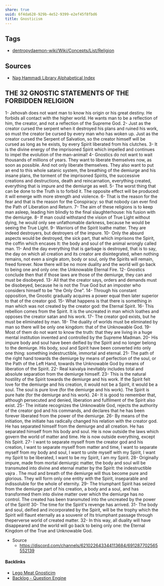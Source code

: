 ```yaml
---
share: true
uuid: 6f4da628-929b-4e52-9399-e2ef45f8fbd6
title: Gnosticism
---
```

## Tags

* [dentropydaemon-wiki/Wiki/Concepts/List/Religion](/dentropydaemon-wiki/Wiki/Concepts/List/Religion)

## Sources

* [Nag Hammadi Library Alphabetical Index](http://www.gnosis.org/naghamm/nhlalpha.html)



## THE 32 GNOSTIC STATEMENTS OF THE FORBIDDEN RELIGION

1- Jehovah does not want man to know his origin or his great destiny. He forbids all contact with the higher world. He wants man to be a reflection of him, the creator, and not a reflection of the Supreme God.
2- Just as the creator cursed the serpent when it destroyed his plans and ruined his work, so must the creator be cursed by every man who has woken up. Just as the creator cursed the Serpent of Salvation, so the creator himself will be cursed as long as he exists, by every Spirit liberated from his clutches.
3- It is the divine energy of the imprisoned Spirit which impelled and continues to impel the evolution of the man-animal!
4- Gnostics do not want to wait thousands of millions of years. They want to liberate themselves now, as soon as possible. And not only liberate themselves. They also want to put an end to this whole satanic system, the breathing of the demiurge and his insane plans, the torment of the imprisoned Spirits, the successive creations and destructions, death and reincarnation, everything created, everything that is impure and the demiurge as well.
5- The worst thing that can be done to the Truth is to forbid it. The opposite effect will be produced: it will emerge with more strength and violence.
6- That is the reason for the fear and that is the reason for the Conspiracy: so that nobody can ever find the Path of Liberation and Return.
7- The aim of these religions is to keep man asleep, leading him blindly to the final slaughterhouse: his fusion with the demiurge.
8- If man could withstand the vision of True Light without dying, he would only see unfathomable darkness, because he would be seeing the True Light.
9- Warriors of the Spirit loathe matter. They are indeed destroyers, but destroyers of the impure.
10- Only the absurd aspects would be destroyed, the sick part, that which imprisons the Spirit, the coffin which encases It: the body and soul of the animal wrongly called man.
11- And the day everything that is garbage is destroyed, that is to say, the day on which all creation and its creator are disintegrated, when nothing remains, not even a single atom, body or soul, only the Spirits will remain, freed forever. Now there will be no more duality and the world will go back to being one and only one: the Unknowable Eternal Fire.
12- Gnostics conclude then that if those laws are those of the demiurge, they can and must be disobeyed.
13- All that the creator says, orders and demands must be disobeyed, because he is not the True God but an imposter who considers himself to be "the Only One".
14- Through his constant opposition, the Gnostic gradually acquires a power equal then later superior to that of the creator god.
15- What happens is that there is something in man which was not created by the creator god: the Eternal Spirit.
16- This rebellion comes from the Spirit. It is the uncreated in man which loathes and opposes the creator satan and his work.
17- The creator god exists, but he must be eliminated by man.
18- The duality of worlds must be eliminated by man so there will be only one kingdom: that of the Unknowable God.
19- Most of them do not want to know the truth: that they are living in a huge mental institution invented and controlled by the Supreme Madman.
20- His impure body and soul have been deified by the Spirit and no longer belong to the demiurge. His body, soul and Spirit have been converted into only one thing: something indestructible, immortal and eternal.
21- The path of the right hand towards the demiurge by means of perfection of the soul, or the Path of the Left Hand, towards the Unknowable God by means of liberation of the Spirit.
22- Real kaivalya inevitably includes total and absolute separation from the demiurge himself.
23- This is the natural hostility of the Spirit towards the demiurge and his work. If the Spirit felt love for the demiurge and his creation, it would not be a Spirit, it would be a soul. The soul is pure love (for the demiurge and his work). The Spirit is pure hate (for the demiurge and his work).
24- It is good to remember that, although persecuted and denied, liberation and fulfilment of the Spirit also exist.
25- The initiate recognizes the Unknowable God, rejects the authority of the creator god and his commands, and declares that he has been forever liberated from the power of the demiurge.
26- By means of the initiation, the initiate has radically changed his relation with the creator god. He has separated himself from the demiurge and all creation. He has separated himself from his body and soul. He is now outside the laws which govern the world of matter and time. He is now outside everything, except his Spirit.
27- I want to separate myself from the creator god and his creation, I want to separate myself from matter and time, I want to separate myself from my body and soul, I want to unite myself with my Spirit, I want my Spirit to be liberated, I want to be my Spirit, I am my Spirit.
28- Originally impure, made from mortal demiurgic matter, the body and soul will be transmuted into divine and eternal matter by the Spirit: the indestructible vajra . The mud and breath of the demiurge will thus become pure and glorious.
They will form only one entity with the Spirit, inseparable and indissoluble for the whole of eternity.
29- The triumphant Spirit has seized from the demiurge part of his creation, a body and a soul, and has transformed them into divine matter over which the demiurge has no control. The created has been transmuted into the uncreated by the power of the Spirit!
30- The time for the Spirit's revenge has arrived.
31- The body and soul, deified and incorporated by the Spirit, will be the trophy which the Spirit will flaunt eternally as a souvenir of Its triumphant passage through theperverse world of created matter.
32- In this way, all duality will have disappeared and the world will go back to being only one: the Eternal Kingdom of the True and Unknowable God.

* Source
  * https://discord.com/channels/621022643344113684/691287702565552139

#### Backlinks

* [Lego Meat Gnosticim](/e5ee7c73-c251-43a5-ad64-63f6c98c857a)
* [Backlog - Question Engine](/889c6648-4cf6-4887-848e-b01c4e5f1e71)